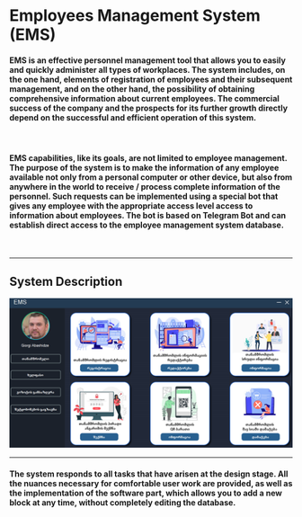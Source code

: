 # **Employees Management System (EMS)**

#### EMS is an effective personnel management tool that allows you to easily and quickly administer all types of workplaces. The system includes, on the one hand, elements of registration of employees and their subsequent management, and on the other hand, the possibility of obtaining comprehensive information about current employees. The commercial success of the company and the prospects for its further growth directly depend on the successful and efficient operation of this system.

<br/>

#### EMS capabilities, like its goals, are not limited to employee management. The purpose of the system is to make the information of any employee available not only from a personal computer or other device, but also from anywhere in the world to receive / process complete information of the personnel. Such requests can be implemented using a special bot that gives any employee with the appropriate access level access to information about employees. The bot is based on Telegram Bot and can establish direct access to the employee management system database.

<br/>

---

## System Description
![EMS Main Form](https://raw.githubusercontent.com/GAGreatProgrammer/Employees-Management-System-EMS/master/Employees%20Management%20System/Assets/MainForm.PNG)

---

#### The system responds to all tasks that have arisen at the design stage. All the nuances necessary for comfortable user work are provided, as well as the implementation of the software part, which allows you to add a new block at any time, without completely editing the database.
